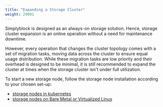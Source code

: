 ```yaml
---
title: "Expanding a Storage Cluster"
weight: 29001
---
```


Simplyblock is designed as an always-on storage solution. Hence, storage cluster expansion is an online operation
without a need for maintenance downtime.

However, every operation that changes the cluster topology comes with a set of migration tasks, moving data across
the cluster to ensure equal usage distribution. While these migration tasks are low priority and their overhead is
designed to be minimal, it is still recommended to expand the cluster at times when the storage cluster isn't under
full utilization.

To start a new storage node, follow the storage node installation according to your chosen set-up:

- [storage nodes in kubernetes](../../deployments/kubernetes/index.md)
- [storage nodes on Bare Metal or Virtualized Linux](../../deployments/install-on-linux/install-sp.md)

